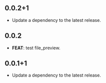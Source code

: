 ## 0.0.2+1

 - Update a dependency to the latest release.

## 0.0.2

 - **FEAT**: test file_preview.

## 0.0.1+1

 - Update a dependency to the latest release.

